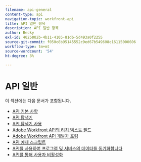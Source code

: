 ```yaml
---
filename: api-general
content-type: api
navigation-topic: workfront-api
title: API 일반 항목
description: API 일반 항목
author: Becky
exl-id: 4025002b-4b11-4105-81d6-5d493a0f2255
source-git-commit: f050c8b95145552c9ed67b549608c16115000606
workflow-type: tm+mt
source-wordcount: '54'
ht-degree: 3%

---
```



# API 일반

이 섹션에는 다음 문서가 포함됩니다.

* [API 기본 사항](../../wf-api/general/api-basics.md)
* [API 탐색기](../../wf-api/general/api-explorer.md)
* [API 탐색기 사용](../../wf-api/general/using-api-explorer.md)
* [Adobe Workfront API의 리치 텍스트 필드](../../wf-api/general/rich-text-field-api.md)
* [Adobe Workfront API 개발자 포럼](../../wf-api/general/api-developer-forum.md)
* [API 예제 스크립트](../../wf-api/general/api-example-scripts.md)
* [API를 사용하여 프로그램 및 서비스의 데이터를 동기화합니다](../../wf-api/general/api-sync-data.md)
* [API를 통해 사용자 비활성화](../../wf-api/general/deactivate-user-api.md)
<!--
* [Projects API](../../wf-api/general/projects-api.md)
-->
